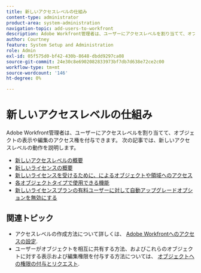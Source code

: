 ```yaml
---
title: 新しいアクセスレベルの仕組み
content-type: administrator
product-area: system-administration
navigation-topic: add-users-to-workfront
description: Adobe Workfront管理者は、ユーザーにアクセスレベルを割り当てて、オブジェクトの表示や編集のアクセス権を付与できます。 次の記事では、新しいアクセスレベルの動作を説明します。
author: Courtney
feature: System Setup and Administration
role: Admin
exl-id: 05f575d0-bf42-430b-8648-dbdd9297ca08
source-git-commit: 24e30c8e6902082833973bf7db7d638e72ce2c00
workflow-type: tm+mt
source-wordcount: '146'
ht-degree: 0%

---
```


# 新しいアクセスレベルの仕組み

Adobe Workfront管理者は、ユーザーにアクセスレベルを割り当てて、オブジェクトの表示や編集のアクセス権を付与できます。 次の記事では、新しいアクセスレベルの動作を説明します。

* [新しいアクセスレベルの概要](/help/quicksilver/administration-and-setup/add-users/how-access-levels-work/access-level-overview.md)
* [新しいライセンスの概要](/help/quicksilver/administration-and-setup/add-users/how-access-levels-work/licenses-overview.md)
* [新しいライセンスを受けるために、によるオブジェクトや領域へのアクセス](/help/quicksilver/administration-and-setup/add-users/how-access-levels-work/access-to-objects-areas-license-types.md)
* [各オブジェクトタイプで使用できる機能](/help/quicksilver/administration-and-setup/add-users/how-access-levels-work/functionality-available-for-objects.md)
* [新しいライセンスプランの有料ユーザーに対して自動アップグレードオプションを無効にする](/help/quicksilver/administration-and-setup/add-users/how-access-levels-work/disable-auto-upgrade.md)

## 関連トピック

* アクセスレベルの作成方法について詳しくは、 [Adobe Workfrontへのアクセスの設定](../../../administration-and-setup/add-users/configure-and-grant-access/configure-access.md).
* ユーザーがオブジェクトを相互に共有する方法、およびこれらのオブジェクトに対する表示および編集権限を付与する方法については、 [オブジェクトへの権限の付与とリクエスト](../../../workfront-basics/grant-and-request-access-to-objects/grant-and-request-access-to-objects.md).
